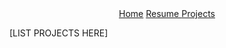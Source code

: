 <div style="text-align: center"> <a href="https://jonesmiasia.github.io/">Home</a> <a href="../resume.md"> Resume </a> <a href="projects_main.md"> Projects </a></div>

[LIST PROJECTS HERE]